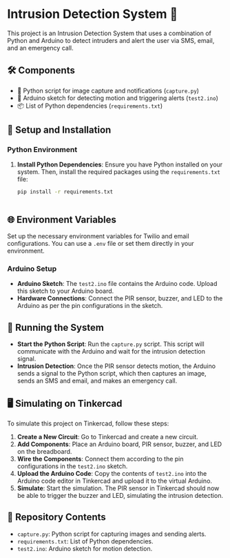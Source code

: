 # Intrusion Detection System 🚨

This project is an Intrusion Detection System that uses a combination of Python and Arduino to detect intruders and alert the user via SMS, email, and an emergency call.

## 🛠 Components

- 🐍 Python script for image capture and notifications (`capture.py`)
- 🤖 Arduino sketch for detecting motion and triggering alerts (`test2.ino`)
- 📦 List of Python dependencies (`requirements.txt`)


## 🚀 Setup and Installation

### Python Environment

1. **Install Python Dependencies**: Ensure you have Python installed on your system. Then, install the required packages using the `requirements.txt` file:
   ```bash
   pip install -r requirements.txt



## 🌐 Environment Variables

Set up the necessary environment variables for Twilio and email configurations. You can use a `.env` file or set them directly in your environment.

### Arduino Setup

*   **Arduino Sketch**: The `test2.ino` file contains the Arduino code. Upload this sketch to your Arduino board.
*   **Hardware Connections**: Connect the PIR sensor, buzzer, and LED to the Arduino as per the pin configurations in the sketch.

  
## 🏃 Running the System

*   **Start the Python Script**: Run the `capture.py` script. This script will communicate with the Arduino and wait for the intrusion detection signal.
*   **Intrusion Detection**: Once the PIR sensor detects motion, the Arduino sends a signal to the Python script, which then captures an image, sends an SMS and email, and makes an emergency call.


## 🖥 Simulating on Tinkercad

To simulate this project on Tinkercad, follow these steps:

1.  **Create a New Circuit**: Go to Tinkercad and create a new circuit.
2.  **Add Components**: Place an Arduino board, PIR sensor, buzzer, and LED on the breadboard.
3.  **Wire the Components**: Connect them according to the pin configurations in the `test2.ino` sketch.
4.  **Upload the Arduino Code**: Copy the contents of `test2.ino` into the Arduino code editor in Tinkercad and upload it to the virtual Arduino.
5.  **Simulate**: Start the simulation. The PIR sensor in Tinkercad should now be able to trigger the buzzer and LED, simulating the intrusion detection.


## 📁 Repository Contents

*   `capture.py`: Python script for capturing images and sending alerts.
*   `requirements.txt`: List of Python dependencies.
*   `test2.ino`: Arduino sketch for motion detection.
